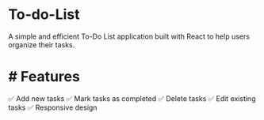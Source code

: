 # To-do-List
A simple and efficient To-Do List application built with React to help users organize their tasks.

# # Features
✅ Add new tasks
✅ Mark tasks as completed
✅ Delete tasks
✅ Edit existing tasks
✅ Responsive design

